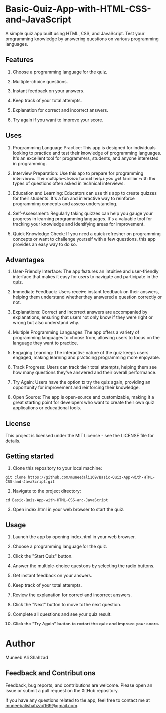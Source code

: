# Basic-Quiz-App-with-HTML-CSS-and-JavaScript

A simple quiz app built using HTML, CSS, and JavaScript. Test your programming knowledge by answering questions on various programming languages.

## Features

1. Choose a programming language for the quiz.

2. Multiple-choice questions.

3. Instant feedback on your answers.

4. Keep track of your total attempts.

5. Explanation for correct and incorrect answers.

6. Try again if you want to improve your score.

## Uses

1. Programming Language Practice: This app is designed for individuals looking to practice and test their knowledge of programming languages. It's an excellent tool for programmers, students, and anyone interested in programming.

2. Interview Preparation: Use this app to prepare for programming interviews. The multiple-choice format helps you get familiar with the types of questions often asked in technical interviews.

3. Education and Learning: Educators can use this app to create quizzes for their students. It's a fun and interactive way to reinforce programming concepts and assess understanding.

4. Self-Assessment: Regularly taking quizzes can help you gauge your progress in learning programming languages. It's a valuable tool for tracking your knowledge and identifying areas for improvement.

5. Quick Knowledge Check: If you need a quick refresher on programming concepts or want to challenge yourself with a few questions, this app provides an easy way to do so.

## Advantages

1. User-Friendly Interface: The app features an intuitive and user-friendly interface that makes it easy for users to navigate and participate in the quiz.

2. Immediate Feedback: Users receive instant feedback on their answers, helping them understand whether they answered a question correctly or not.

3. Explanations: Correct and incorrect answers are accompanied by explanations, ensuring that users not only know if they were right or wrong but also understand why.

4. Multiple Programming Languages: The app offers a variety of programming languages to choose from, allowing users to focus on the language they want to practice.

5. Engaging Learning: The interactive nature of the quiz keeps users engaged, making learning and practicing programming more enjoyable.

6. Track Progress: Users can track their total attempts, helping them see how many questions they've answered and their overall performance.

7. Try Again: Users have the option to try the quiz again, providing an opportunity for improvement and reinforcing their knowledge.

8. Open Source: The app is open-source and customizable, making it a great starting point for developers who want to create their own quiz applications or educational tools.

## License

This project is licensed under the MIT License - see the LICENSE file for details.

## Getting started

1. Clone this repository to your local machine:

`git clone https://github.com/muneebali169/Basic-Quiz-App-with-HTML-CSS-and-JavaScript.git`

2. Navigate to the project directory:

`cd Basic-Quiz-App-with-HTML-CSS-and-JavaScript`

3. Open index.html in your web browser to start the quiz.

## Usage

1. Launch the app by opening index.html in your web browser.

2. Choose a programming language for the quiz.

3. Click the "Start Quiz" button.

4. Answer the multiple-choice questions by selecting the radio buttons.

5. Get instant feedback on your answers.

6. Keep track of your total attempts.

7. Review the explanation for correct and incorrect answers.

8. Click the "Next" button to move to the next question.

9. Complete all questions and see your quiz result.

10. Click the "Try Again" button to restart the quiz and improve your score.

# Author

Muneeb Ali Shahzad

## Feedback and Contributions

Feedback, bug reports, and contributions are welcome. Please open an issue or submit a pull request on the GitHub repository.

If you have any questions related to the app, feel free to contact me at muneebalishahzad169@gmail.com.
